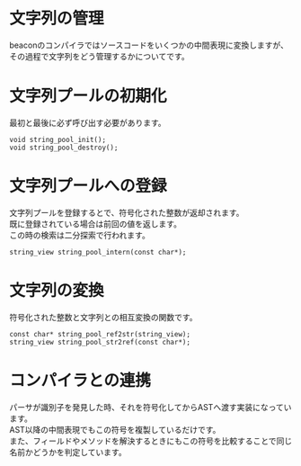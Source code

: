 # 文字列の管理
beaconのコンパイラではソースコードをいくつかの中間表現に変換しますが、  
その過程で文字列をどう管理するかについてです。  

# 文字列プールの初期化
最初と最後に必ず呼び出す必要があります。
````
void string_pool_init();
void string_pool_destroy();
````

# 文字列プールへの登録
文字列プールを登録するとで、符号化された整数が返却されます。  
既に登録されている場合は前回の値を返します。  
この時の検索は二分探索で行われます。
````
string_view string_pool_intern(const char*);
````

# 文字列の変換
符号化された整数と文字列との相互変換の関数です。
````
const char* string_pool_ref2str(string_view);
string_view string_pool_str2ref(const char*);
````

# コンパイラとの連携
パーサが識別子を発見した時、それを符号化してからASTへ渡す実装になっています。  
AST以降の中間表現でもこの符号を複製しているだけです。  
また、フィールドやメソッドを解決するときにもこの符号を比較することで同じ名前かどうかを判定しています。